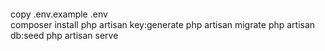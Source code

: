 #### 
copy .env.example .env
</br>composer install
 php artisan key:generate
 php artisan migrate 
php artisan db:seed
php artisan serve

